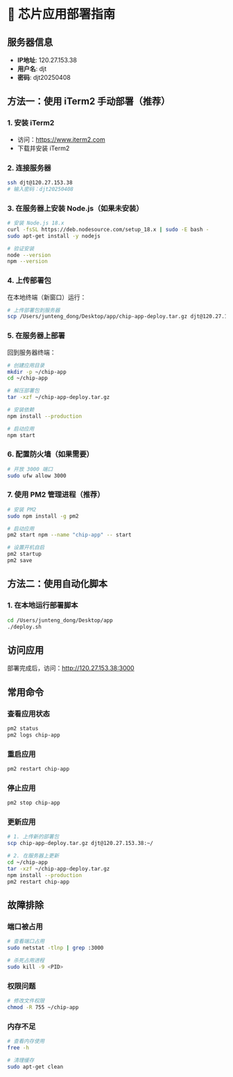 # 🚀 芯片应用部署指南

## 服务器信息
- **IP地址**: 120.27.153.38
- **用户名**: djt
- **密码**: djt20250408

## 方法一：使用 iTerm2 手动部署（推荐）

### 1. 安装 iTerm2
- 访问：https://www.iterm2.com
- 下载并安装 iTerm2

### 2. 连接服务器
```bash
ssh djt@120.27.153.38
# 输入密码：djt20250408
```

### 3. 在服务器上安装 Node.js（如果未安装）
```bash
# 安装 Node.js 18.x
curl -fsSL https://deb.nodesource.com/setup_18.x | sudo -E bash -
sudo apt-get install -y nodejs

# 验证安装
node --version
npm --version
```

### 4. 上传部署包
在本地终端（新窗口）运行：
```bash
# 上传部署包到服务器
scp /Users/junteng_dong/Desktop/app/chip-app-deploy.tar.gz djt@120.27.153.38:~/
```

### 5. 在服务器上部署
回到服务器终端：
```bash
# 创建应用目录
mkdir -p ~/chip-app
cd ~/chip-app

# 解压部署包
tar -xzf ~/chip-app-deploy.tar.gz

# 安装依赖
npm install --production

# 启动应用
npm start
```

### 6. 配置防火墙（如果需要）
```bash
# 开放 3000 端口
sudo ufw allow 3000
```

### 7. 使用 PM2 管理进程（推荐）
```bash
# 安装 PM2
sudo npm install -g pm2

# 启动应用
pm2 start npm --name "chip-app" -- start

# 设置开机自启
pm2 startup
pm2 save
```

## 方法二：使用自动化脚本

### 1. 在本地运行部署脚本
```bash
cd /Users/junteng_dong/Desktop/app
./deploy.sh
```

## 访问应用
部署完成后，访问：http://120.27.153.38:3000

## 常用命令

### 查看应用状态
```bash
pm2 status
pm2 logs chip-app
```

### 重启应用
```bash
pm2 restart chip-app
```

### 停止应用
```bash
pm2 stop chip-app
```

### 更新应用
```bash
# 1. 上传新的部署包
scp chip-app-deploy.tar.gz djt@120.27.153.38:~/

# 2. 在服务器上更新
cd ~/chip-app
tar -xzf ~/chip-app-deploy.tar.gz
npm install --production
pm2 restart chip-app
```

## 故障排除

### 端口被占用
```bash
# 查看端口占用
sudo netstat -tlnp | grep :3000

# 杀死占用进程
sudo kill -9 <PID>
```

### 权限问题
```bash
# 修改文件权限
chmod -R 755 ~/chip-app
```

### 内存不足
```bash
# 查看内存使用
free -h

# 清理缓存
sudo apt-get clean
```
